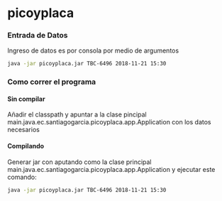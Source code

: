 # picoyplaca
### Entrada de Datos
Ingreso de datos es por consola por medio de argumentos
```bash
java -jar picoyplaca.jar TBC-6496 2018-11-21 15:30
```

### Como correr el programa 
#### Sin compilar
Añadir el classpath y apuntar a la clase pincipal main.java.ec.santiagogarcia.picoyplaca.app.Application con los datos necesarios

#### Compilando
Generar jar con aputando como la clase principal main.java.ec.santiagogarcia.picoyplaca.app.Application y ejecutar este comando:
```bash
java -jar picoyplaca.jar TBC-6496 2018-11-21 15:30
```
